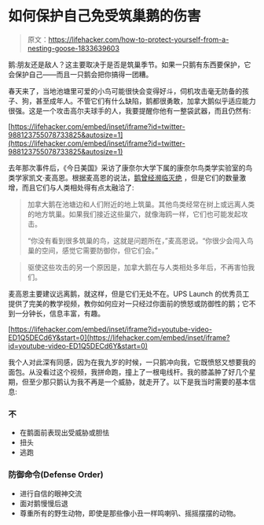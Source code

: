 # 如何保护自己免受筑巢鹅的伤害

> 原文：<https://lifehacker.com/how-to-protect-yourself-from-a-nesting-goose-1833639603>

鹅:朋友还是敌人？这主要取决于是否是筑巢季节。如果一只鹅有东西要保护，它会保护自己——而且一只鹅会把你搞得一团糟。



春天来了，当地池塘里可爱的小鸟可能很快会变得好斗，伺机攻击毫无防备的孩子、狗，甚至成年人。不管它们有什么缺陷，鹅都很勇敢，加拿大鹅似乎适应能力很强。这是一个攻击高尔夫球手的人，我要提醒你他有一整袋武器，而且仍然有:

 [https://lifehacker.com/embed/inset/iframe?id=twitter-988123755078733825&autosize=1](https://lifehacker.com/embed/inset/iframe?id=twitter-988123755078733825&autosize=1) 

去年那次事件后，《今日美国》采访了康奈尔大学下属的康奈尔鸟类学实验室的鸟类学家凯文·麦高恩。根据麦高恩的说法，[鹅曾经濒临灭绝](https://www.usatoday.com/story/news/nation-now/2018/04/25/canada-geese-attacks-population-aggressive/550135002/) ，但是它们的数量激增，而且它们与人类相处得有点太融洽了:

> 加拿大鹅在池塘边和人们附近的地上筑巢。其他鸟类经常在树上或远离人类的地方筑巢。如果我们接近这些巢穴，就像海鸥一样，它们也可能发起攻击。
> 
> “你没有看到很多筑巢的鸟，这就是问题所在，”麦高恩说。“你很少会闯入鸟巢的空间，感觉它需要防御你，但它们会。”

> 驱使这些攻击的另一个原因是，加拿大鹅在与人类相处多年后，不再害怕我们。

麦高恩主要建议远离鹅，就这样，但是它们无处不在。UPS Launch 的优秀员工提供了完美的教学视频，教你如何应对一只经过你面前的愤怒或防御性的鹅；它不到一分钟长，信息丰富，有趣。

 [https://lifehacker.com/embed/inset/iframe?id=youtube-video-ED1Q5DECd6Y&start=0](https://lifehacker.com/embed/inset/iframe?id=youtube-video-ED1Q5DECd6Y&start=0) 

我个人对此深有同感，因为在我九岁的时候，一只鹅冲向我，它既愤怒又想要我的面包。从没看过这个视频，我拼命跑，撞上了一根电线杆。我的膝盖肿了好几个星期，但至少那只鹅认为我不再是一个威胁，就走开了。以下是我当时需要的基本信息:

### 不

*   在鹅面前表现出受威胁或胆怯
*   扭头
*   逃跑

### 防御命令(Defense Order)

*   进行自信的眼神交流
*   面对鹅慢慢后退
*   尊重所有的野生动物，即使是那些像小丑一样鸣喇叭、摇摇摆摆的动物。